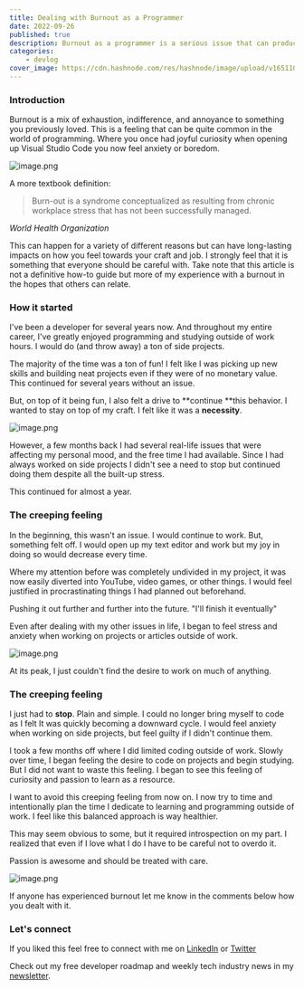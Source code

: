```yaml
---
title: Dealing with Burnout as a Programmer
date: 2022-09-26
published: true
description: Burnout as a programmer is a serious issue that can produce stress and anxiety. In this article, I go over how I dealt with burnout and its side effects.
categories:
    - devlog
cover_image: https://cdn.hashnode.com/res/hashnode/image/upload/v1651102112425/KKsbnfbCK.png
---
```


### Introduction

Burnout is a mix of exhaustion, indifference, and annoyance to something you previously loved. This is a feeling that can be quite common in the world of programming. Where you once had joyful curiosity when opening up Visual Studio Code you now feel anxiety or boredom.

![image.png](https://cdn.hashnode.com/res/hashnode/image/upload/v1664118599073/5cGLZSbox.png)

A more textbook definition:

> Burn-out is a syndrome conceptualized as resulting from chronic workplace stress that has not been successfully managed.

_World Health Organization_

This can happen for a variety of different reasons but can have long-lasting impacts on how you feel towards your craft and job. I strongly feel that it is something that everyone should be careful with. Take note that this article is not a definitive how-to guide but more of my experience with a burnout in the hopes that others can relate.

### How it started

I've been a developer for several years now. And throughout my entire career, I've greatly enjoyed programming and studying outside of work hours. I would do (and throw away) a ton of side projects.

The majority of the time was a ton of fun! I felt like I was picking up new skills and building neat projects even if they were of no monetary value. This continued for several years without an issue.

But, on top of it being fun, I also felt a drive to **continue **this behavior. I wanted to stay on top of my craft. I felt like it was a **necessity**.

![image.png](https://cdn.hashnode.com/res/hashnode/image/upload/v1664120063640/PH57VciES.png)

However, a few months back I had several real-life issues that were affecting my personal mood, and the free time I had available. Since I had always worked on side projects I didn't see a need to stop but continued doing them despite all the built-up stress.

This continued for almost a year.

### The creeping feeling

In the beginning, this wasn't an issue. I would continue to work. But, something felt off. I would open up my text editor and work but my joy in doing so would decrease every time.

Where my attention before was completely undivided in my project, it was now easily diverted into YouTube, video games, or other things. I would feel justified in procrastinating things I had planned out beforehand.

Pushing it out further and further into the future. "I'll finish it eventually"

Even after dealing with my other issues in life, I began to feel stress and anxiety when working on projects or articles outside of work.

![image.png](https://cdn.hashnode.com/res/hashnode/image/upload/v1664119981400/-HmqtINwS.png)

At its peak, I just couldn't find the desire to work on much of anything.

### The creeping feeling

I just had to **stop**. Plain and simple. I could no longer bring myself to code as I felt It was quickly becoming a downward cycle. I would feel anxiety when working on side projects, but feel guilty if I didn't continue them.

I took a few months off where I did limited coding outside of work. Slowly over time, I began feeling the desire to code on projects and begin studying. But I did not want to waste this feeling. I began to see this feeling of curiosity and passion to learn as a resource.

I want to avoid this creeping feeling from now on. I now try to time and intentionally plan the time I dedicate to learning and programming outside of work. I feel like this balanced approach is way healthier.

This may seem obvious to some, but it required introspection on my part. I realized that even if I love what I do I have to be careful not to overdo it.

Passion is awesome and should be treated with care.

![image.png](https://cdn.hashnode.com/res/hashnode/image/upload/v1664120246810/4FGQo5Xno.png)

If anyone has experienced burnout let me know in the comments below how you dealt with it.

### Let's connect

If you liked this feel free to connect with me on [LinkedIn](https://www.linkedin.com/in/relatablecode) or [Twitter](https://twitter.com/relatablecoder)

Check out my free developer roadmap and weekly tech industry news in my [newsletter](https://relatablecode.substack.com/).

